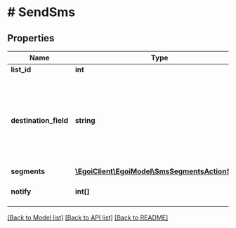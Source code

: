 # # SendSms

## Properties

Name | Type | Description | Notes
------------ | ------------- | ------------- | -------------
**list_id** | **int** |  |
**destination_field** | **string** | SMS campaign destination field. Must be &#39;cellphone&#39; or the other field ID of type                                 cellphone |
**segments** | [**\EgoiClient\EgoiModel\SmsSegmentsActionSend**](SmsSegmentsActionSend.md) |  |
**notify** | **int[]** | Array of IDs of the users to notify | [optional]

[[Back to Model list]](../../README.md#models) [[Back to API list]](../../README.md#endpoints) [[Back to README]](../../README.md)
